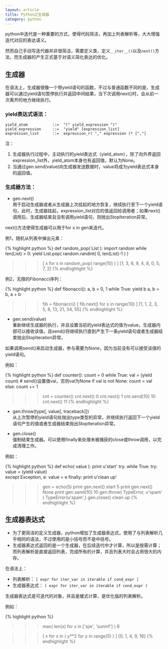 ```yaml
---
layout: article
title: Python之生成器
category: python
---
```

python中迭代是一种重要的方式，使得代码简洁，再加上列表解析等，大大增强迭代对应的表达语义。
 
然而自己手动写迭代器并非很简洁，需要定义类，定义`__iter__()`以及`next()`方法，而生成器的产生正式基于对语义简化表达的优化。

## 生成器

在语法上，生成器很像一个带yield语句的函数，不过与普通函数不同的是，生成器可以通过yield语句暂停执行并返回中间结果，当下次调用next()时，会从前一次离开的地方继续执行。
 
### yield表达式语法：

~~~
yield_atom           ::=  "(" yield_expression ")"
yield_expression     ::=  "yield" [expression_list]
expression_list      ::=  expression_r( "," expression )* [","]
~~~

注：

1. 生成器执行过程中，主动执行的yield表达式（yield_atom），除了向外界返回expression_list外，yield_atom本身也有返回值，默认为None。
2. 当通过gen.send(value)向生成器发送数据时，value将成为yield表达式本身的返回值。
 
### 生成器方法：

* gen.next()  
用于启动生成器或者从生成器上次挂起的地方恢复，继续执行至下一个yield语句，此时，生成器挂起，expression_list对应的值返回给调用者；如果next()调用后，生成器结束且没有调用yield语句，则抛出StopIteration异常。
 
next()方法使得生成器可以用于for x in gen来迭代。
 
例1，随机从列表中弹出元素：

{% highlight python %}
def random_pop( List ):
    import random
    while len(List) > 0:
        yield List.pop( random.randint( 0, len(List)-1 ) )
 
>>> [ x for x in random_pop( range(10) ) ]
[1, 3, 6, 9, 4, 8, 0, 5, 7, 2]
{% endhighlight %}
 
例2，无限的Fibonacci序列：  

{% highlight python %}
def fibonacci():
    a, b = 0, 1
    while True:
        yield b
        a, b = b, a + b
 
>>> fib = fibonacci()
>>> [ fib.next() for x in range(10) ]
[1, 1, 2, 3, 5, 8, 13, 21, 34, 55]
{% endhighlight %}
 
* gen.send(value)  
重新继续生成器的执行，并且设置当前的yield表达式的值为value，生成器内部可以接收该值，且send()将继续执行直到产生下一条yield语句或者生成器结束抛出StopIteration异常。

如果调用send()来启动生成器，参与需要为None，因为当前没有可以接受该值的yield语句。
 
例如：

{% highlight python %}
def counter():
    count = 0
    while True:
        val = (yield count)      # send()设置值val，否则val为None
        if val is not None:
            count = val
        else:
            count += 1
 
>>> cnt = counter()
>>> cnt.next()
0
>>> cnt.next()
1
>>> cnt.send(10)
10
>>> cnt.next()
11
{% endhighlight %}
 
* gen.throw(type[, value[, traceback]])  
从上次暂停的yield语句处抛出type类型的异常，并继续执行返回下一个yield语句产生的值或者生成器结束抛出StopIteration异常。
 
 
* gen.close()  
强制结束生成器。可以使用finally来处理未被捕获的close或throw调用，以完成清理工作。
 
例如：

{% highlight python %}
def echo( value ):
    print u'start'
    try:
        while True:
            try:
                value = (yield value)   
            except Exception, e:
                value = e
    finally:
        print u'clean up'
 
>>> gen = echo(5)
>>> print gen.next()
start
5
>>> print gen.next()
None
>>> print gen.send(10)
10
>>> gen.throw( TypeError, u'spam' )
TypeError(u'spam',)
>>> gen.close()
clean up
{% endhighlight %}
 
## 生成器表达式

* 为了更简洁的定义生成器，python增加了生成器表达式，使用了与列表解析几乎相同的语法，不过使用的是小括号而不是中括号。
* 生成器表达式返回的是一个生成器，在后续迭代中才计算，所以是按需计算；而列表解析是直接返回列表，完成所有的计算，并且列表大时会占用很大的内存。
 
在语法上：

* 列表解析：      `[ expr for iter_var in iterable if cond_expr ]`
* 生成器表达式：  `( expr for iter_var in iterable if cond_expr )`
 
生成器表达式是可迭代的对象，并且是缓式计算，是优化版的列表解析。

例如：

{% highlight python %}
>>> max( len(x) for x in ['sjw', 'suninf'] )
6
 
>>> [ x for x in ( y**2 for y in range(5) ) ]
[0, 1, 4, 9, 16]
{% endhighlight %}